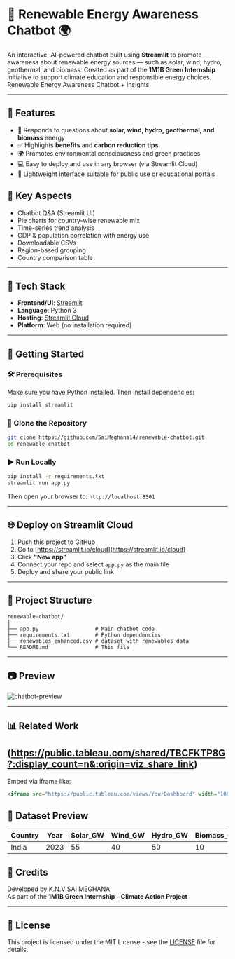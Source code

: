 
# 🌿 Renewable Energy Awareness Chatbot  🌍

An interactive, AI-powered chatbot built using **Streamlit** to promote awareness about renewable energy sources — such as solar, wind, hydro, geothermal, and biomass. Created as part of the **1M1B Green Internship** initiative to support climate education and responsible energy choices.
 Renewable Energy Awareness Chatbot + Insights

---

## 📌 Features

- 🤖 Responds to questions about **solar, wind, hydro, geothermal, and biomass** energy
- ✅ Highlights **benefits** and **carbon reduction tips**
- 🌍 Promotes environmental consciousness and green practices
- 💻 Easy to deploy and use in any browser (via Streamlit Cloud)
- 📱 Lightweight interface suitable for public use or educational portals

## 🚀 Key Aspects

- Chatbot Q&A (Streamlit UI)
- Pie charts for country-wise renewable mix
- Time-series trend analysis
- GDP & population correlation with energy use
- Downloadable CSVs
- Region-based grouping
- Country comparison table
---

## 🔧 Tech Stack

- **Frontend/UI**: [Streamlit](https://streamlit.io/)
- **Language**: Python 3
- **Hosting**: [Streamlit Cloud](https://streamlit.io/cloud)
- **Platform**: Web (no installation required)

---

## 🚀 Getting Started

### 🛠️ Prerequisites

Make sure you have Python installed. Then install dependencies:

```bash
pip install streamlit
```

### 📂 Clone the Repository

```bash
git clone https://github.com/SaiMeghana14/renewable-chatbot.git
cd renewable-chatbot
```

### ▶️ Run Locally

```bash
pip install -r requirements.txt
streamlit run app.py
```

Then open your browser to: `http://localhost:8501`

---

## 🌐 Deploy on Streamlit Cloud

1. Push this project to GitHub
2. Go to [https://streamlit.io/cloud](https://streamlit.io/cloud)
3. Click **"New app"**
4. Connect your repo and select `app.py` as the main file
5. Deploy and share your public link

---

## 📁 Project Structure

```
renewable-chatbot/
│
├── app.py                  # Main chatbot code
├── requirements.txt        # Python dependencies
├── renewables_enhanced.csv # dataset with renewables data
└── README.md               # This file
```

---

## 📷 Preview

![chatbot-preview](https://github.com/user-attachments/assets/e9f6f114-6834-41a0-9925-ae163aabfdcb)


---

## 📊 Related Work


(https://public.tableau.com/shared/TBCFKTP8G?:display_count=n&:origin=viz_share_link)
---

Embed via iframe like:

```html
<iframe src="https://public.tableau.com/views/YourDashboard" width="100%" height="500"></iframe>
```

## 📌 Dataset Preview

| Country     | Year | Solar_GW | Wind_GW | Hydro_GW | Biomass_GW | Geothermal_GW | Population_M | GDP_Billion_USD |
|-------------|------|----------|---------|----------|-------------|----------------|----------------|------------------|
| India       | 2023 | 55       | 40      | 50       | 10          | 0.5            | 1400           | 3200             |


## 📣 Credits

Developed by K.N.V SAI MEGHANA  
As part of the **1M1B Green Internship – Climate Action Project**

---

## 📄 License

This project is licensed under the MIT License - see the [LICENSE](LICENSE) file for details.
